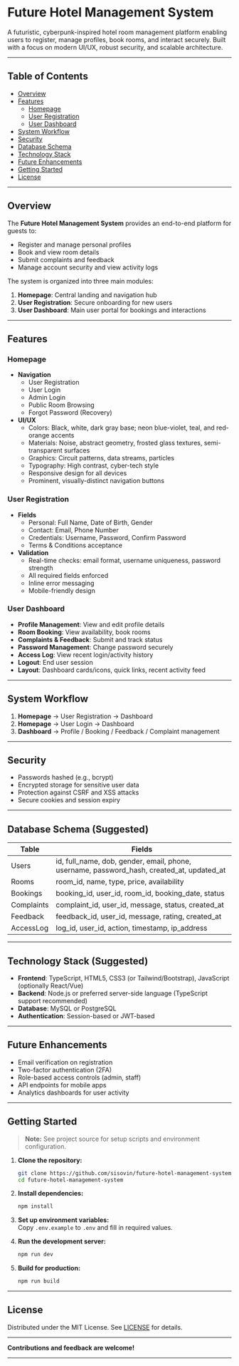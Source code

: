 # Future Hotel Management System

A futuristic, cyberpunk-inspired hotel room management platform enabling users to register, manage profiles, book rooms, and interact securely. Built with a focus on modern UI/UX, robust security, and scalable architecture.

---

## Table of Contents

- [Overview](#overview)
- [Features](#features)
  - [Homepage](#homepage)
  - [User Registration](#user-registration)
  - [User Dashboard](#user-dashboard)
- [System Workflow](#system-workflow)
- [Security](#security)
- [Database Schema](#database-schema)
- [Technology Stack](#technology-stack)
- [Future Enhancements](#future-enhancements)
- [Getting Started](#getting-started)
- [License](#license)

---

## Overview

The **Future Hotel Management System** provides an end-to-end platform for guests to:

- Register and manage personal profiles
- Book and view room details
- Submit complaints and feedback
- Manage account security and view activity logs

The system is organized into three main modules:

1. **Homepage**: Central landing and navigation hub  
2. **User Registration**: Secure onboarding for new users  
3. **User Dashboard**: Main user portal for bookings and interactions  

---

## Features

### Homepage

- **Navigation**  
  - User Registration
  - User Login
  - Admin Login
  - Public Room Browsing
  - Forgot Password (Recovery)
- **UI/UX**  
  - Colors: Black, white, dark gray base; neon blue-violet, teal, and red-orange accents
  - Materials: Noise, abstract geometry, frosted glass textures, semi-transparent surfaces
  - Graphics: Circuit patterns, data streams, particles
  - Typography: High contrast, cyber-tech style
  - Responsive design for all devices
  - Prominent, visually-distinct navigation buttons

### User Registration

- **Fields**  
  - Personal: Full Name, Date of Birth, Gender
  - Contact: Email, Phone Number
  - Credentials: Username, Password, Confirm Password
  - Terms & Conditions acceptance
- **Validation**  
  - Real-time checks: email format, username uniqueness, password strength
  - All required fields enforced
  - Inline error messaging
  - Mobile-friendly design

### User Dashboard

- **Profile Management**: View and edit profile details
- **Room Booking**: View availability, book rooms
- **Complaints & Feedback**: Submit and track status
- **Password Management**: Change password securely
- **Access Log**: View recent login/activity history
- **Logout**: End user session
- **Layout**: Dashboard cards/icons, quick links, recent activity feed

---

## System Workflow

1. **Homepage** → User Registration → Dashboard  
2. **Homepage** → User Login → Dashboard  
3. **Dashboard** → Profile / Booking / Feedback / Complaint management

---

## Security

- Passwords hashed (e.g., bcrypt)
- Encrypted storage for sensitive user data
- Protection against CSRF and XSS attacks
- Secure cookies and session expiry

---

## Database Schema (Suggested)

| Table         | Fields                                                                                      |
|---------------|--------------------------------------------------------------------------------------------|
| Users         | id, full_name, dob, gender, email, phone, username, password_hash, created_at, updated_at   |
| Rooms         | room_id, name, type, price, availability                                                    |
| Bookings      | booking_id, user_id, room_id, booking_date, status                                          |
| Complaints    | complaint_id, user_id, message, status, created_at                                          |
| Feedback      | feedback_id, user_id, message, rating, created_at                                           |
| AccessLog     | log_id, user_id, action, timestamp, ip_address                                              |

---

## Technology Stack (Suggested)

- **Frontend**: TypeScript, HTML5, CSS3 (or Tailwind/Bootstrap), JavaScript (optionally React/Vue)
- **Backend**: Node.js or preferred server-side language (TypeScript support recommended)
- **Database**: MySQL or PostgreSQL
- **Authentication**: Session-based or JWT-based

---

## Future Enhancements

- Email verification on registration
- Two-factor authentication (2FA)
- Role-based access controls (admin, staff)
- API endpoints for mobile apps
- Analytics dashboards for user activity

---

## Getting Started

> **Note:** See project source for setup scripts and environment configuration.

1. **Clone the repository:**
    ```bash
    git clone https://github.com/sisovin/future-hotel-management-system.git
    cd future-hotel-management-system
    ```

2. **Install dependencies:**
    ```bash
    npm install
    ```

3. **Set up environment variables:**  
   Copy `.env.example` to `.env` and fill in required values.

4. **Run the development server:**
    ```bash
    npm run dev
    ```

5. **Build for production:**
    ```bash
    npm run build
    ```

---

## License

Distributed under the MIT License. See [LICENSE](LICENSE) for details.

---

**Contributions and feedback are welcome!**

---
